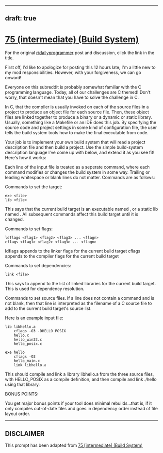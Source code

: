 ---
draft: true
----

# [75 (intermediate) (Build System)](https://www.reddit.com/r/dailyprogrammer/comments/wfhxy/7122012_challenge_75_intermediate_build_system/)

For the original [r/dailyprogrammer](https://www.reddit.com/r/dailyprogrammer/) post and discussion, click the link in the title.

First off, I'd like to apologize for posting this 12 hours late, I'm a little new to my mod responsibilities.  However, with your forgiveness, we can go onward!

Everyone on this subreddit is probably somewhat familiar with the C programming language.
Today, all of our challenges are C themed!  Don't worry, that doesn't mean that you have to solve the challenge in C.

In C, that the compiler is usually invoked on each of the source files in a project to produce an object file for each source file.
Then, these object files are linked together to produce a binary or a dynamic or static library.  Usually, something like a Makefile or an IDE does this job.  By specifying
the source code and project settings in some kind of configuration file, the user tells the build system tools how to make the final executable from code.

Your job is to implement your own build system that will read a project description file and then build a project.  Use the simple build-system description language I've come up with below, and extend it as you see fit!  Here's how it works:

Each line of the input file is treated as a seperate command, where each command modifies or changes the build system in some way.  Trailing or leading whitespace or blank lines do not matter.  Commands are as follows:

Commands to set the target:


```
exe <file>
lib <file>
```
This says that the current build target is an executable named <file>, or a static lib named <file>.  All subsequent commands affect this build target until it is changed.

Commands to set flags:


```
ldflags <flag1> <flag2> <flag3> ... <flagn>
cflags <flag1> <flag2> <flag3> ... <flagn>
```
ldflags appends <flags> to the linker flags for the current build target
cflags appends <flags> to the compiler flags for the current build target

Commands to set dependencies:


```
link <file>
```
This says to append <file> to the list of linked libraries for the current build target.  This is used for dependency resolution.

Commands to set source files.
If a line does not contain a command and is not blank, then that line is interpreted as the filename of a C source file to add to the current build target's source list.

Here is an example input file:


```
lib libhello.a
    cflags -O3 -DHELLO_POSIX
    hello.c
    hello_win32.c
    hello_posix.c

exe hello
    cflags -O3
    hello_main.c
    link libhello.a
```
This should compile and link a library libhello.a from the three source files, with HELLO_POSIX as a compile definition, and then compile and link ./hello using that library.

BONUS POINTS:

You get major bonus points if your tool does minimal rebuilds...that is, if it only compiles out-of-date files and goes in dependency order instead of file layout order.


----
## **DISCLAIMER**
This prompt has been adapted from [75 [intermediate] (Build System)](https://www.reddit.com/r/dailyprogrammer/comments/wfhxy/7122012_challenge_75_intermediate_build_system/
)
